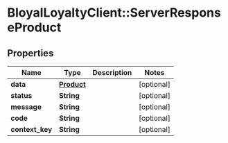 # BloyalLoyaltyClient::ServerResponseProduct

## Properties
Name | Type | Description | Notes
------------ | ------------- | ------------- | -------------
**data** | [**Product**](Product.md) |  | [optional] 
**status** | **String** |  | [optional] 
**message** | **String** |  | [optional] 
**code** | **String** |  | [optional] 
**context_key** | **String** |  | [optional] 

